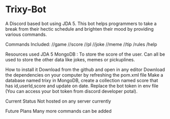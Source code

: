 # Trixy-Bot

A Discord based bot using JDA 5. This bot helps programmers to take a break from their hectic schedule and brighten their mood by providing various commands.

Commands Included:
//game
//score
//pl
//joke
//meme
//tip
/rules
/help


Resources used
JDA 5
MongoDB : To store the score of the user. Can all be used to store the other data like jokes, memes or pickuplines.

How to install it
Download from the github and open in any editor
Download the dependencies on your computer by refreshing the pom.xml file
Make a database named trixy in MongoDB, create a collection named score that has id,userId,score and update on date.
Replace the bot token in env file (You can access your bot token from discord developer potal).

Current Status
Not hosted on any server currently

Future Plans
Many more commands can be added
